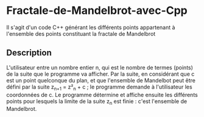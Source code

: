 # Fractale-de-Mandelbrot-avec-Cpp
Il s'agit d'un code C++ générant les différents points appartenant à l'ensemble des points constituant la fractale de Mandelbrot

## Description
L'utilisateur entre un nombre entier n, qui est le nombre de termes (points) de la suite que le programme va afficher. Par la suite, en considérant que c est un point quelconque du plan, et que l'ensemble de Mandelbot peut être défini par la suite z<sub>n+1</sub> = z²<sub>n</sub> + c ; le programme demande à l'utilisateur les coordonnées de c.
Le programme détermine et affiche ensuite les différents points pour lesquels la limite de la suite z<sub>n</sub> est finie : c'est l'ensemble de Mandelbrot.
